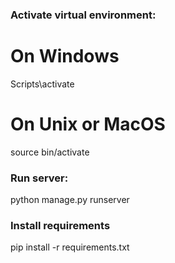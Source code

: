 
### Activate virtual environment:

# On Windows
Scripts\activate

# On Unix or MacOS
source bin/activate


### Run server:
python manage.py runserver


### Install requirements
pip install -r requirements.txt


